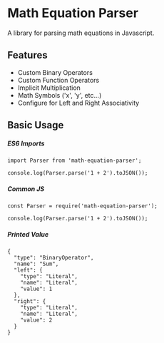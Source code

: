 # Math Equation Parser

A library for parsing math equations in Javascript.

## Features

- Custom Binary Operators
- Custom Function Operators
- Implicit Multiplication
- Math Symbols ('x', 'y', etc...)
- Configure for Left and Right Associativity

## Basic Usage

##### ES6 Imports

```
import Parser from 'math-equation-parser';

console.log(Parser.parse('1 + 2').toJSON());
```

##### Common JS
```
const Parser = require('math-equation-parser');

console.log(Parser.parse('1 + 2').toJSON());
```

##### Printed Value

```
{
  "type": "BinaryOperator",
  "name": "Sum",
  "left": {
    "type": "Literal",
    "name": "Literal",
    "value": 1
  },
  "right": {
    "type": "Literal",
    "name": "Literal",
    "value": 2
  }
}
```

